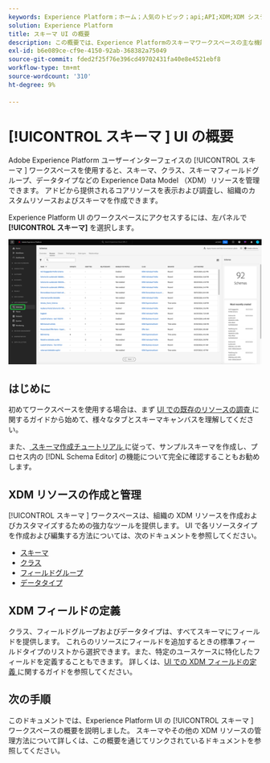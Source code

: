 ```yaml
---
keywords: Experience Platform；ホーム；人気のトピック；api;API;XDM;XDM システム；エクスペリエンスデータモデル；データモデル；ui；ワークスペース；
solution: Experience Platform
title: スキーマ UI の概要
description: この概要では、Experience Platformのスキーマワークスペースの主な機能を説明します。
exl-id: b6e089ce-cf9e-4150-92ab-368382a75049
source-git-commit: fded2f25f76e396cd49702431fa40e8e4521ebf8
workflow-type: tm+mt
source-wordcount: '310'
ht-degree: 9%

---
```


# [!UICONTROL  スキーマ ] UI の概要

Adobe Experience Platform ユーザーインターフェイスの [!UICONTROL  スキーマ ] ワークスペースを使用すると、スキーマ、クラス、スキーマフィールドグループ、データタイプなどの Experience Data Model （XDM）リソースを管理できます。 アドビから提供されるコアリソースを表示および調査し、組織のカスタムリソースおよびスキーマを作成できます。

Experience Platform UI のワークスペースにアクセスするには、左パネルで **[!UICONTROL スキーマ]** を選択します。

![Experience Platform UI の左側のナビゲーションでスキーマがハイライト表示されたスキーマワークスペース。](../images/ui/overview/schemas-tab.png)

## はじめに

初めてワークスペースを使用する場合は、まず [UI での既存のリソースの調査 ](./explore.md) に関するガイドから始めて、様々なタブとスキーマキャンバスを理解してください。

また、[ スキーマ作成チュートリアル ](../tutorials/create-schema-ui.md) に従って、サンプルスキーマを作成し、プロセス内の [!DNL Schema Editor] の機能について完全に確認することもお勧めします。

## XDM リソースの作成と管理

[!UICONTROL  スキーマ ] ワークスペースは、組織の XDM リソースを作成およびカスタマイズするための強力なツールを提供します。 UI で各リソースタイプを作成および編集する方法については、次のドキュメントを参照してください。

* [スキーマ](./resources/schemas.md)
* [クラス](./resources/classes.md)
* [フィールドグループ](./resources/field-groups.md)
* [データタイプ](./resources/data-types.md)

## XDM フィールドの定義

クラス、フィールドグループおよびデータタイプは、すべてスキーマにフィールドを提供します。 これらのリソースにフィールドを追加するときの標準フィールドタイプのリストから選択できます。また、特定のユースケースに特化したフィールドを定義することもできます。 詳しくは、[UI での XDM フィールドの定義 ](./fields/overview.md) に関するガイドを参照してください。

## 次の手順

このドキュメントでは、Experience Platform UI の [!UICONTROL  スキーマ ] ワークスペースの概要を説明しました。 スキーマやその他の XDM リソースの管理方法について詳しくは、この概要を通じてリンクされているドキュメントを参照してください。

